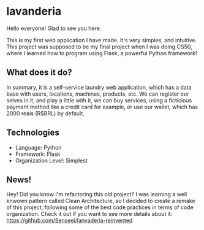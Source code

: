 # lavanderia
Hello everyone! Glad to see you here.

This is my first web application I have made. It's very simples, and intuitive.
This project was supposed to be my final project when I was doing CS50, where I
learned how to program using Flask, a powerful Python framework!

## What does it do?
In summary, it is a self-service laundry web application, which has a data base
with users, locations, machines, products, etc. We can register our selves in it,
and play a little with it, we can buy services, using a ficticious payment method
like a credit card for example, or use our wallet, which has 2000 reais (R$BRL) by default.

## Technologies
- Language: Python
- Framework: Flask
- Organization Level: Simplest

## News!
Hey! Did you know I'm refactoring this old project?
I was learning a well knwown pattern called Clean Architecture, so I decided to create a remake of this project, following some of the best code practices in terms of code organization.
Check it out if you want to see more details about it:
https://github.com/Senseei/lanvaderia-reinvented
